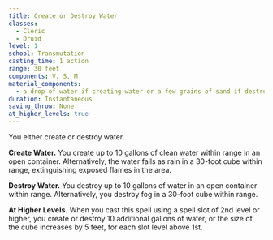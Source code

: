 ```yaml
---
title: Create or Destroy Water
classes:
  - Cleric
  - Druid
level: 1
school: Transmutation
casting_time: 1 action
range: 30 feet
components: V, S, M
material_components:
  - a drop of water if creating water or a few grains of sand if destroying it
duration: Instantaneous
saving_throw: None
at_higher_levels: true
---
```


You either create or destroy water.

**Create Water.** You create up to 10 gallons of clean water within range in an open container. Alternatively, the water falls as rain in a 30-foot cube within range, extinguishing exposed flames in the area.

**Destroy Water.** You destroy up to 10 gallons of water in an open container within range. Alternatively, you destroy fog in a 30-foot cube within range.

**At Higher Levels.** When you cast this spell using a spell slot of 2nd level or higher, you create or destroy 10 additional gallons of water, or the size of the cube increases by 5 feet, for each slot level above 1st.
